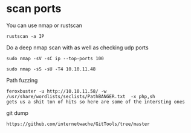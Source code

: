 

# scan ports 

You can use nmap or rustscan

`rustscan -a IP`

Do a deep nmap scan with as well as checking udp ports 

`sudo nmap -sV -sC ip --top-ports 100`

`sudo nmap -sS -sU -T4 10.10.11.48`


Path fuzzing 
```
feroxbuster -u http://10.10.11.58/ -w /usr/share/wordlists/seclists/PathBANGER.txt  -x php,sh 
gets us a shit ton of hits so here are some of the intersting ones
```

git dump
```
https://github.com/internetwache/GitTools/tree/master
```